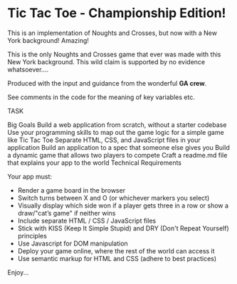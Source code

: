# Tic Tac Toe - Championship Edition!

This is an implementation of Noughts and Crosses, but now with a New York background! Amazing! 

This is the only Noughts and Crosses game that ever was made with this New York background. This wild claim is supported by no evidence whatsoever....

Produced with the input and guidance from the wonderful **GA crew**.

See comments in the code for the meaning of key variables etc.

TASK

Big Goals
Build a web application from scratch, without a starter codebase
Use your programming skills to map out the game logic for a simple game like Tic Tac Toe
Separate HTML, CSS, and JavaScript files in your application
Build an application to a spec that someone else gives you
Build a dynamic game that allows two players to compete
Craft a readme.md file that explains your app to the world
Technical Requirements

Your app must:

* Render a game board in the browser
* Switch turns between X and O (or whichever markers you select)
* Visually display which side won if a player gets three in a row or show a draw/"cat’s game" if neither wins
* Include separate HTML / CSS / JavaScript files
* Stick with KISS (Keep It Simple Stupid) and DRY (Don't Repeat Yourself) principles
* Use Javascript for DOM manipulation
* Deploy your game online, where the rest of the world can access it
* Use semantic markup for HTML and CSS (adhere to best practices)

Enjoy...
